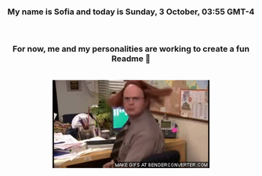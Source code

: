 


<div align="center">
<h3 >My name is Sofia and today is Sunday, 3 October, 03:55 GMT-4</h3><br>
<h3 >For now, me and my personalities are working to create a fun Readme 👋
</h3><br>
<img src='img/dwight.gif' alt='working...'/>
</div>
